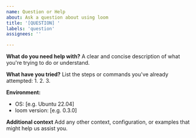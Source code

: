 ```yaml
---
name: Question or Help
about: Ask a question about using loom
title: '[QUESTION] '
labels: 'question'
assignees: ''

---
```


**What do you need help with?**
A clear and concise description of what you're trying to do or understand.

**What have you tried?**
List the steps or commands you've already attempted:
1. 
2. 
3. 

**Environment:**
- OS: [e.g. Ubuntu 22.04]
- loom version: [e.g. 0.3.0]

**Additional context**
Add any other context, configuration, or examples that might help us assist you.

